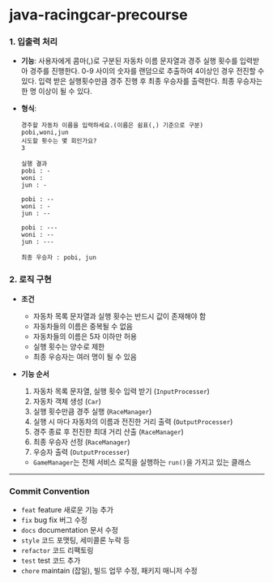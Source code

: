 # java-racingcar-precourse

### 1. 입출력 처리

- **기능**: 사용자에게 콤마(,)로 구분된 자동차 이름 문자열과 경주 실행 횟수를 입력받아 경주를 진행한다. 
    0-9 사이의 숫자를 랜덤으로 추출하여 4이상인 경우 전진할 수 있다. 입력 받은 실행횟수만큼 경주 진행 후
    최종 우승자를 출력한다. 최종 우승자는 한 명 이상이 될 수 있다.


- **형식**:
    ```
    경주할 자동차 이름을 입력하세요.(이름은 쉼표(,) 기준으로 구분)
    pobi,woni,jun
    시도할 횟수는 몇 회인가요?
    3
    
    실행 결과
    pobi : -
    woni :
    jun : -
    
    pobi : --
    woni : -
    jun : --
    
    pobi : ---
    woni : --
    jun : ---
    
    최종 우승자 : pobi, jun
    ```

### 2. 로직 구현

- **조건**
    - 자동차 목록 문자열과 실행 횟수는 반드시 값이 존재해야 함
    - 자동차들의 이름은 중복될 수 없음
    - 자동차들의 이름은 5자 이하만 허용
    - 실행 횟수는 양수로 제한
    - 최종 우승자는 여러 명이 될 수 있음


- **기능 순서**
    1. 자동차 목록 문자열, 실행 횟수 입력 받기 (`InputProcesser`)
    2. 자동차 객체 생성 (`Car`)
    3. 실행 횟수만큼 경주 실행 (`RaceManager`)
    4. 실행 시 마다 자동차의 이름과 전진한 거리 출력 (`OutputProcesser`)
    5. 경주 종료 후 전진한 최대 거리 산출 (`RaceManager`)
    6. 최종 우승자 선정 (`RaceManager`)
    7. 우승자 출력 (`OutputProcesser`)
  
    * `GameManager`는 전체 서비스 로직을 실행하는 `run()`을 가지고 있는 클래스

<hr>

### Commit Convention

- `feat` feature 새로운 기능 추가
- `fix` bug fix 버그 수정
- `docs` documentation 문서 수정
- `style` 코드 포맷팅, 세미콜론 누락 등
- `refactor` 코드 리팩토링
- `test` test 코드 추가
- `chore` maintain (잡일), 빌드 업무 수정, 패키지 매니저 수정